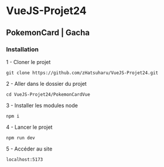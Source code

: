 # VueJS-Projet24

## PokemonCard | Gacha

### Installation

1 - Cloner le projet
```
git clone https://github.com/zHatsuharu/VueJS-Projet24.git
```

2 - Aller dans le dossier du projet
```
cd VueJS-Projet24/PokemonCardVue
```

3 - Installer les modules node
```
npm i
```

4 - Lancer le projet
```
npm run dev
```

5 - Accéder au site
```
localhost:5173
```
